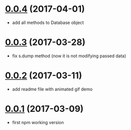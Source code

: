 
<a name="0.0.4"></a>
# [0.0.4](https://github.com/marcinnajder/mongo-shell-assistant/releases/tag/0.0.4) (2017-04-01)

* add all methods to Database object

<a name="0.0.3"></a>
# [0.0.3](https://github.com/marcinnajder/mongo-shell-assistant/releases/tag/0.0.3) (2017-03-28)

* fix s.dump method (now it is not modifying passed data)

<a name="0.0.2"></a>
# [0.0.2](https://github.com/marcinnajder/mongo-shell-assistant/releases/tag/0.0.2) (2017-03-11)

*  add readme file with animated gif demo

<a name="0.0.1"></a>
# [0.0.1](https://github.com/marcinnajder/mongo-shell-assistant/releases/tag/0.0.2) (2017-03-09)

*  first npm working version


